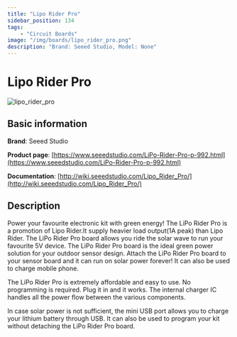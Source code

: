 ```yaml
---
title: "Lipo Rider Pro"
sidebar_position: 134
tags:
    - "Circuit Boards"
image: "/img/boards/lipo_rider_pro.png"
description: "Brand: Seeed Studio, Model: None"
---
```

# Lipo Rider Pro

![lipo_rider_pro](/img/boards/lipo_rider_pro.png)

## Basic information

**Brand**: Seeed Studio

**Product page**: [https://www.seeedstudio.com/LiPo-Rider-Pro-p-992.html](https://www.seeedstudio.com/LiPo-Rider-Pro-p-992.html)

**Documentation**: [http://wiki.seeedstudio.com/Lipo_Rider_Pro/](http://wiki.seeedstudio.com/Lipo_Rider_Pro/)

## Description

Power your favourite electronic kit with green energy\! The LiPo Rider Pro is a promotion of Lipo Rider\.It supply heavier load output\(1A peak\) than Lipo Rider\. The LiPo Rider Pro board allows you ride the solar wave to run your favourite 5V device\. The LiPo Rider Pro board is the ideal green power solution for your outdoor sensor design\. Attach the LiPo Rider Pro board to your sensor board and it can run on solar power forever\! It can also be used to charge mobile phone\.



The LiPo Rider Pro is extremely affordable and easy to use\. No programming is required\. Plug it in and it works\. The internal charger IC handles all the power flow between the various components\.



In case solar power is not sufficient, the mini USB port allows you to charge your lithium battery through USB\. It can also be used to program your kit without detaching the LiPo Rider Pro board\.

